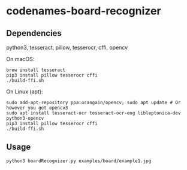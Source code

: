 # codenames-board-recognizer

## Dependencies
python3, tesseract, pillow, tesserocr, cffi, opencv

On macOS:
~~~
brew install tesseract
pip3 install pillow tesserocr cffi
./build-ffi.sh
~~~

On Linux (apt):
~~~
sudo add-apt-repository ppa:orangain/opencv; sudo apt update # Or however you get opencv3
sudo apt install tesseract-ocr tesseract-ocr-eng libleptonica-dev python3-opencv
pip3 install pillow tesserocr cffi
./build-ffi.sh
~~~

## Usage
~~~
python3 boardRecognizer.py examples/board/example1.jpg
~~~
